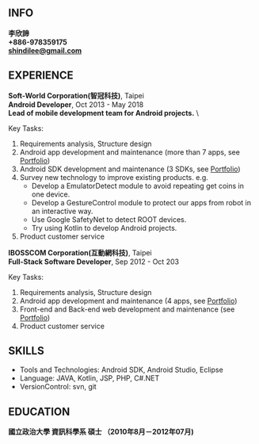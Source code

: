 ## INFO
**李欣諦**\
**+886-978359175**\
**shindilee@gmail.com**

## EXPERIENCE
**Soft-World Corporation(智冠科技)**, Taipei\
**Android Developer**, Oct 2013 - May 2018\
**Lead of mobile development team for Android projects.** \

Key Tasks:
   1. Requirements analysis, Structure design
   2. Android app development and maintenance (more than 7 apps, see [Portfolio](PORTFOLIO.md))
   3. Android SDK development and maintenance (3 SDKs, see [Portfolio](PORTFOLIO.md))
   4. Survey new technology to improve existing products. e.g.
       - Develop a EmulatorDetect module to avoid repeating get coins in one device.
       - Develop a GestureControl module to protect our apps from robot in an interactive way.
       - Use Google SafetyNet to detect ROOT devices.
       - Try using Kotlin to develop Android projects.
   5. Product customer service
   
**IBOSSCOM Corporation(互動網科技)**, Taipei\
**Full-Stack Software Developer**, Sep 2012 - Oct 203

Key Tasks:
1. Requirements analysis, Structure design
2. Android app development and maintenance (4 apps, see [Portfolio](PORTFOLIO.md))
3. Front-end and Back-end web development and maintenance (see [Portfolio](PORTFOLIO.md))
4. Product customer service

## SKILLS
* Tools and Technologies: Android SDK, Android Studio, Eclipse
* Language: JAVA, Kotlin, JSP, PHP, C#.NET
* VersionControl: svn, git

## EDUCATION
**國立政治大學 資訊科學系 碩士 （2010年8月－2012年07月)**

